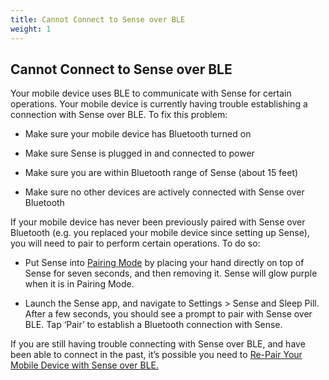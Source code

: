 ```yaml
---
title: Cannot Connect to Sense over BLE
weight: 1
---
```


## Cannot Connect to Sense over BLE


Your mobile device uses BLE to communicate with Sense for certain operations. Your mobile device is currently having trouble establishing a connection with Sense over BLE. To fix this problem:

- Make sure your mobile device has Bluetooth turned on

- Make sure Sense is plugged in and connected to power

- Make sure you are within Bluetooth range of Sense (about 15 feet)

- Make sure no other devices are actively connected with Sense over Bluetooth


If your mobile device has never been previously paired with Sense over Bluetooth (e.g. you replaced your mobile device since setting up Sense), you will need to pair to perform certain operations. To do so:  

- Put Sense into [Pairing Mode](http://guide.hello.is/troubleshoot/pairing-mode/) by placing your hand directly on top of Sense for seven seconds, and then removing it. Sense will glow purple when it is in Pairing Mode.

- Launch the Sense app, and navigate to Settings > Sense and Sleep Pill. After a few seconds, you should see a prompt to pair with Sense over BLE. Tap ‘Pair’ to establish a Bluetooth connection with Sense.

If you are still having trouble connecting with Sense over BLE, and have been able to connect in the past, it’s possible you need to [Re-Pair Your Mobile Device with Sense over BLE.](http://guide.hello.is/troubleshoot/repairing-sense-ble/)
